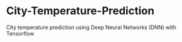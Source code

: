 # City-Temperature-Prediction
City temperature prediction using Deep Neural Networks (DNN) with Tensorflow

